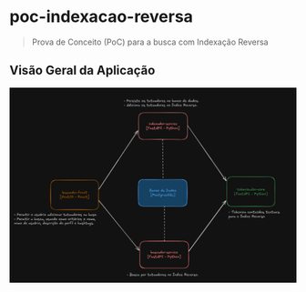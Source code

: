 # poc-indexacao-reversa

> Prova de Conceito (PoC) para a busca com Indexação Reversa

## Visão Geral da Aplicação

![Arquitetura da Prova de Conceito](./assets/arquitetura.png)